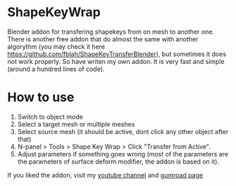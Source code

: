 # ShapeKeyWrap
Blender addon for transfering shapekeys from on mesh to another one. There is another free addon that do almost the same with another algorythm (you may check it here https://github.com/fblah/ShapeKeyTransferBlender), but sometimes it does not work properly. So have writen my own addon. It is very fast and simple (around a hundred lines of code).

# How to use
1) Switch to object mode
1) Select a target mesh or multiple meshes
2) Select source mesh (it should be active, dont click any other object after that)
3) N-panel > Tools > Shape Key Wrap > Click "Transfer from Active".
4) Adjust parameters if something goes wrong (most of the parameters are the parameters of surface deform modifier, the addon is based on it).


If you liked the addon, visit my [youtube channel](https://www.youtube.com/channel/UCK95ry5O6RvofrR6qs5aBZA) and  [gumroad page](https://squeezyweasel.gumroad.com/l/shapekeywrap)
